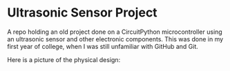 # Ultrasonic Sensor Project
A repo holding an old project done on a CircuitPython microcontroller using an ultrasonic sensor and other electronic components. This was done in my first year of college, when I was still unfamiliar with GitHub and Git.

Here is a picture of the physical design:
